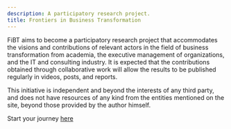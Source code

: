 ```yaml
---
description: A participatory research project.
title: Frontiers in Business Transformation
---
```


<p>FiBT aims to become a participatory research project that accommodates the visions and contributions of relevant actors in the field of business transformation from academia, the executive management of organizations, and the IT and consulting industry. It is expected that the contributions obtained through collaborative work will allow the results to be published regularly in videos, posts, and reports.</p>

<p>This initiative is independent and beyond the interests of any third party, and does not have resources of any kind from the entities mentioned on the site, beyond those provided by the author himself.</p>

<p> Start your journey <a href="/posts">here</a></p>